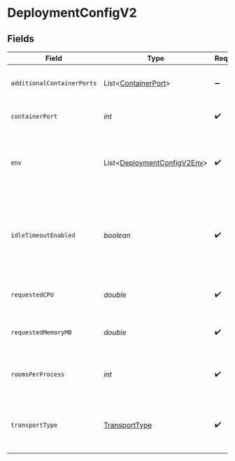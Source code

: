 # DeploymentConfigV2


## Fields

| Field                                                                                                            | Type                                                                                                             | Required                                                                                                         | Description                                                                                                      | Example                                                                                                          |
| ---------------------------------------------------------------------------------------------------------------- | ---------------------------------------------------------------------------------------------------------------- | ---------------------------------------------------------------------------------------------------------------- | ---------------------------------------------------------------------------------------------------------------- | ---------------------------------------------------------------------------------------------------------------- |
| `additionalContainerPorts`                                                                                       | List<[ContainerPort](../../models/shared/ContainerPort.md)>                                                      | :heavy_minus_sign:                                                                                               | Additional ports your server listens on.                                                                         |                                                                                                                  |
| `containerPort`                                                                                                  | *int*                                                                                                            | :heavy_check_mark:                                                                                               | Default port the server listens on.                                                                              | 4000                                                                                                             |
| `env`                                                                                                            | List<[DeploymentConfigV2Env](../../models/shared/DeploymentConfigV2Env.md)>                                      | :heavy_check_mark:                                                                                               | The environment variable that our process will have access to at runtime.                                        |                                                                                                                  |
| `idleTimeoutEnabled`                                                                                             | *boolean*                                                                                                        | :heavy_check_mark:                                                                                               | Option to shut down processes that have had no new connections or rooms<br/>for five minutes.                    |                                                                                                                  |
| `requestedCPU`                                                                                                   | *double*                                                                                                         | :heavy_check_mark:                                                                                               | The number of cores allocated to your process.                                                                   | 0.5                                                                                                              |
| `requestedMemoryMB`                                                                                              | *double*                                                                                                         | :heavy_check_mark:                                                                                               | The amount of memory allocated to your process.                                                                  | 1024                                                                                                             |
| `roomsPerProcess`                                                                                                | *int*                                                                                                            | :heavy_check_mark:                                                                                               | Governs how many [rooms](https://hathora.dev/docs/concepts/hathora-entities#room) can be scheduled in a process. | 3                                                                                                                |
| `transportType`                                                                                                  | [TransportType](../../models/shared/TransportType.md)                                                            | :heavy_check_mark:                                                                                               | Transport type specifies the underlying communication protocol to the exposed port.                              |                                                                                                                  |